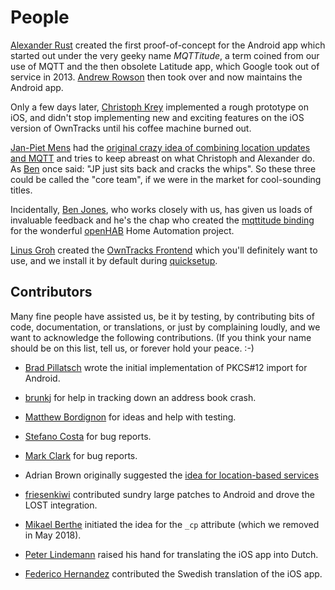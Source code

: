 # People

[Alexander Rust][binarybucks] created the first proof-of-concept for the Android app which started out under the very geeky name _MQTTitude_, a term coined from our use of MQTT and the then obsolete Latitude app, which Google took out of service in 2013. [Andrew Rowson][growse] then took over and now maintains the Android app.

Only a few days later, [Christoph Krey][ckrey] implemented a rough prototype on iOS, and didn't stop implementing new and exciting features on the iOS version of OwnTracks until his coffee machine burned out.

[Jan-Piet Mens][jpmens] had the [original crazy idea of combining location updates and MQTT](http://jpmens.net/2013/08/14/latitude-longitude-mqttitude/) and tries to keep abreast on what Christoph and Alexander do. As [Ben][sumnerboy] once said: "JP just sits back and cracks the whips". So these three could be called the "core team", if we were in the market for cool-sounding titles.

Incidentally, [Ben Jones][sumnerboy], who works closely with us, has given us loads of invaluable feedback and he's the chap who created the [mqttitude binding](https://github.com/openhab/openhab/wiki/Mqttitude-Binding) for the wonderful [openHAB](http://www.openhab.org) Home Automation project.

[Linus Groh][linusgroh] created the [OwnTracks Frontend](https://github.com/owntracks/frontend) which you'll definitely want to use, and we install it by default during [quicksetup](guide/quicksetup.md).

## Contributors

Many fine people have assisted us, be it by testing, by contributing bits of code, documentation, or translations, or just by complaining loudly, and we want to acknowledge the following contributions. (If you think your name should be on this list, tell us, or forever hold your peace. :-)

* [Brad Pillatsch](https://github.com/bpillatsch) wrote the initial implementation of PKCS#12 import for Android.
* [brunkj](https://github.com/brunkj) for help in tracking down an address book crash.
* [Matthew Bordignon](https://github.com/matbor) for ideas and help with testing.
* [Stefano Costa](https://github.com/bluewindthings) for bug reports.
* [Mark Clark](https://github.com/mrguessed) for bug reports.
* Adrian Brown originally suggested the [idea for location-based services](https://community.owntracks.org/topic/26/owntrack-s-enhancement-idea)
* [friesenkiwi](https://github.com/friesenkiwi) contributed sundry large patches to Android and drove the LOST integration.
* [Mikael Berthe](https://github.com/McKael) initiated the idea for the `_cp` attribute (which we removed in May 2018).
* [Peter Lindemann](mailto:peter@lindeman.nl) raised his hand for translating the iOS app into Dutch.
* [Federico Hernandez](https://github.com/recollir) contributed the Swedish translation of the iOS app.


  [binarybucks]: https://twitter.com/binarybucks
  [ckrey]: https://mastodon.social/@ckrey
  [jpmens]: https://mastodon.social/@jpmens
  [sumnerboy]: https://twitter.com/sumnerboy
  [growse]: https://twitter.com/growse
  [linusgroh]: https://mastodon.social/@linusgroh@chaos.social
